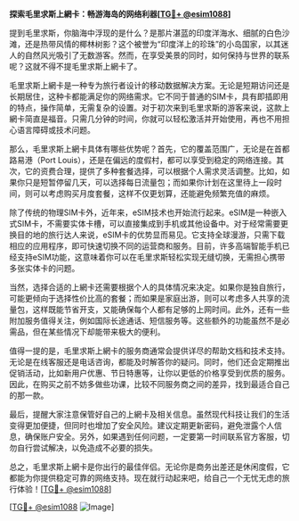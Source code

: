 **探索毛里求斯上網卡：畅游海岛的网络利器[[TG💪+ @esim1088](https://t.me/s/esim1088)]**

提到毛里求斯，你脑海中浮现的是什么？是那片湛蓝的印度洋海水、细腻的白色沙滩，还是热带风情的椰林树影？这个被誉为“印度洋上的珍珠”的小岛国家，以其迷人的自然风光吸引了无数游客。然而，在享受美景的同时，如何保持与世界的联系呢？这就不得不提毛里求斯上網卡了。

毛里求斯上網卡是一种专为旅行者设计的移动数据解决方案。无论是短期访问还是长期居住，这种卡都能满足你的网络需求。它不同于普通的SIM卡，具有即插即用的特点，操作简单，无需复杂的设置。对于初次来到毛里求斯的游客来说，这款上網卡简直是福音。只需几分钟的时间，你就可以轻松激活并开始使用，再也不用担心语言障碍或技术问题。

那么，毛里求斯上網卡具体有哪些优势呢？首先，它的覆盖范围广，无论是在首都路易港（Port Louis），还是在偏远的度假村，都可以享受到稳定的网络连接。其次，它的资费合理，提供了多种套餐选择，可以根据个人需求灵活调整。比如，如果你只是短暂停留几天，可以选择每日流量包；而如果你计划在这里待上一段时间，则可以考虑购买月度套餐，这样不仅更划算，还能避免频繁充值的麻烦。

除了传统的物理SIM卡外，近年来，eSIM技术也开始流行起来。eSIM是一种嵌入式SIM卡，不需要实体卡槽，可以直接集成到手机或其他设备中。对于经常需要更换目的地的旅行达人来说，eSIM卡的优势显而易见。它支持全球漫游，只需下载相应的应用程序，即可快速切换不同的运营商和服务。目前，许多高端智能手机已经支持eSIM功能，这意味着你可以在毛里求斯轻松实现无缝切换，无需担心携带多张实体卡的问题。

当然，选择合适的上網卡还需要根据个人的具体情况来决定。如果你是独自旅行，可能更倾向于选择性价比高的套餐；而如果是家庭出游，则可以考虑多人共享的流量包，这样既能节省开支，又能确保每个人都有足够的上网时间。此外，还有一些附加服务值得关注，例如国际长途通话、短信服务等。这些额外的功能虽然不是必需品，但在某些情况下却能带来极大的便利。

值得一提的是，毛里求斯上網卡的服务商通常会提供详尽的帮助文档和技术支持。无论是在线客服还是电话咨询，都能及时解答你的疑问。同时，他们还会定期推出促销活动，比如新用户优惠、节日特惠等，让你以更低的价格享受到优质的服务。因此，在购买之前不妨多做些功课，比较不同服务商之间的差异，找到最适合自己的那一款。

最后，提醒大家注意保管好自己的上網卡及相关信息。虽然现代科技让我们的生活变得更加便捷，但同时也增加了安全风险。建议定期更新密码，避免泄露个人信息，确保账户安全。另外，如果遇到任何问题，一定要第一时间联系官方客服，切勿自行尝试解决，以免造成不必要的损失。

总之，毛里求斯上網卡是你出行的最佳伴侣。无论你是商务出差还是休闲度假，它都能为你提供稳定可靠的网络支持。现在就行动起来吧，给自己一个无忧无虑的旅行体验！[[TG💪+ @esim1088](https://t.me/s/esim1088)]

[[TG💪+ @esim1088](https://t.me/s/esim1088) ![Image](https://i.postimg.cc/4NQfJmqS/Snipaste-2025-05-13-00-14-12.png)]